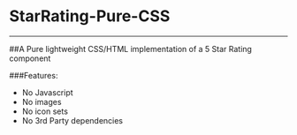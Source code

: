 # StarRating-Pure-CSS
------
##A Pure lightweight CSS/HTML implementation of a 5 Star Rating component

###Features:
+ No Javascript
+ No images
+ No icon sets
+ No 3rd Party dependencies

[https://github.com/mfleming1989/StarRating-Pure-CSS/blob/master/LICENSE]: License
